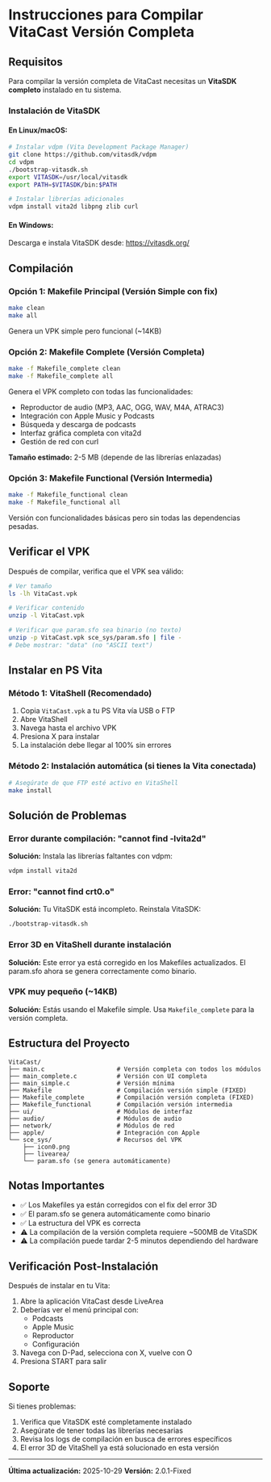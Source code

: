 # Instrucciones para Compilar VitaCast Versión Completa

## Requisitos

Para compilar la versión completa de VitaCast necesitas un **VitaSDK completo** instalado en tu sistema.

### Instalación de VitaSDK

#### En Linux/macOS:
```bash
# Instalar vdpm (Vita Development Package Manager)
git clone https://github.com/vitasdk/vdpm
cd vdpm
./bootstrap-vitasdk.sh
export VITASDK=/usr/local/vitasdk
export PATH=$VITASDK/bin:$PATH

# Instalar librerías adicionales
vdpm install vita2d libpng zlib curl
```

#### En Windows:
Descarga e instala VitaSDK desde: https://vitasdk.org/

## Compilación

### Opción 1: Makefile Principal (Versión Simple con fix)
```bash
make clean
make all
```

Genera un VPK simple pero funcional (~14KB)

### Opción 2: Makefile Complete (Versión Completa)
```bash
make -f Makefile_complete clean
make -f Makefile_complete all
```

Genera el VPK completo con todas las funcionalidades:
- Reproductor de audio (MP3, AAC, OGG, WAV, M4A, ATRAC3)
- Integración con Apple Music y Podcasts
- Búsqueda y descarga de podcasts
- Interfaz gráfica completa con vita2d
- Gestión de red con curl

**Tamaño estimado:** 2-5 MB (depende de las librerías enlazadas)

### Opción 3: Makefile Functional (Versión Intermedia)
```bash
make -f Makefile_functional clean
make -f Makefile_functional all
```

Versión con funcionalidades básicas pero sin todas las dependencias pesadas.

## Verificar el VPK

Después de compilar, verifica que el VPK sea válido:

```bash
# Ver tamaño
ls -lh VitaCast.vpk

# Verificar contenido
unzip -l VitaCast.vpk

# Verificar que param.sfo sea binario (no texto)
unzip -p VitaCast.vpk sce_sys/param.sfo | file -
# Debe mostrar: "data" (no "ASCII text")
```

## Instalar en PS Vita

### Método 1: VitaShell (Recomendado)
1. Copia `VitaCast.vpk` a tu PS Vita vía USB o FTP
2. Abre VitaShell
3. Navega hasta el archivo VPK
4. Presiona X para instalar
5. La instalación debe llegar al 100% sin errores

### Método 2: Instalación automática (si tienes la Vita conectada)
```bash
# Asegúrate de que FTP esté activo en VitaShell
make install
```

## Solución de Problemas

### Error durante compilación: "cannot find -lvita2d"
**Solución:** Instala las librerías faltantes con vdpm:
```bash
vdpm install vita2d
```

### Error: "cannot find crt0.o"
**Solución:** Tu VitaSDK está incompleto. Reinstala VitaSDK:
```bash
./bootstrap-vitasdk.sh
```

### Error 3D en VitaShell durante instalación
**Solución:** Este error ya está corregido en los Makefiles actualizados. El param.sfo ahora se genera correctamente como binario.

### VPK muy pequeño (~14KB)
**Solución:** Estás usando el Makefile simple. Usa `Makefile_complete` para la versión completa.

## Estructura del Proyecto

```
VitaCast/
├── main.c                    # Versión completa con todos los módulos
├── main_complete.c           # Versión con UI completa
├── main_simple.c             # Versión mínima
├── Makefile                  # Compilación versión simple (FIXED)
├── Makefile_complete         # Compilación versión completa (FIXED)
├── Makefile_functional       # Compilación versión intermedia
├── ui/                       # Módulos de interfaz
├── audio/                    # Módulos de audio
├── network/                  # Módulos de red
├── apple/                    # Integración con Apple
└── sce_sys/                  # Recursos del VPK
    ├── icon0.png
    ├── livearea/
    └── param.sfo (se genera automáticamente)
```

## Notas Importantes

- ✅ Los Makefiles ya están corregidos con el fix del error 3D
- ✅ El param.sfo se genera automáticamente como binario
- ✅ La estructura del VPK es correcta
- ⚠️ La compilación de la versión completa requiere ~500MB de VitaSDK
- ⚠️ La compilación puede tardar 2-5 minutos dependiendo del hardware

## Verificación Post-Instalación

Después de instalar en tu Vita:
1. Abre la aplicación VitaCast desde LiveArea
2. Deberías ver el menú principal con:
   - Podcasts
   - Apple Music
   - Reproductor
   - Configuración
3. Navega con D-Pad, selecciona con X, vuelve con O
4. Presiona START para salir

## Soporte

Si tienes problemas:
1. Verifica que VitaSDK esté completamente instalado
2. Asegúrate de tener todas las librerías necesarias
3. Revisa los logs de compilación en busca de errores específicos
4. El error 3D de VitaShell ya está solucionado en esta versión

---
**Última actualización:** 2025-10-29
**Versión:** 2.0.1-Fixed
